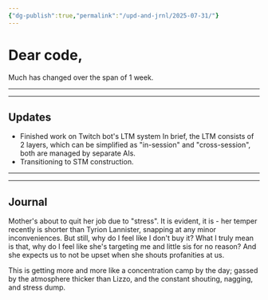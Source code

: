 ```yaml
---
{"dg-publish":true,"permalink":"/upd-and-jrnl/2025-07-31/"}
---
```


# Dear code,
Much has changed over the span of 1 week.

---
---
## Updates
- Finished work on Twitch bot's LTM system
   In brief, the LTM consists of 2 layers, which can be simplified as "in-session" and "cross-session", both are managed by separate AIs.
- Transitioning to STM construction.

---
---
## Journal
Mother's about to quit her job due to "stress".
It is evident, it is - her temper recently is shorter than Tyrion Lannister, snapping at any minor inconveniences. But still, why do I feel like I don't buy it?
What I truly mean is that, why do I feel like she's targeting me and little sis for no reason? And she expects us to not be upset when she shouts profanities at us.

This is getting more and more like a concentration camp by the day; gassed by the atmosphere thicker than Lizzo, and the constant shouting, nagging, and stress dump.